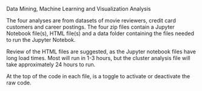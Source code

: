 Data Mining, Machine Learning and Visualization Analysis

The four analyses are from datasets of movie reviewers, credit card customers and career postings. The four zip files contain a Jupyter Notebook file(s), HTML file(s) and a data folder containing the files needed to run the Jupyter Notebok.

Review of the HTML files are suggested, as the Jupyter notebook files have long load times. Most will run in 1-3 hours, but the cluster analysis file will take approximately 24 hours to run.

At the top of the code in each file, is a toggle to activate or deactivate the raw code. 
